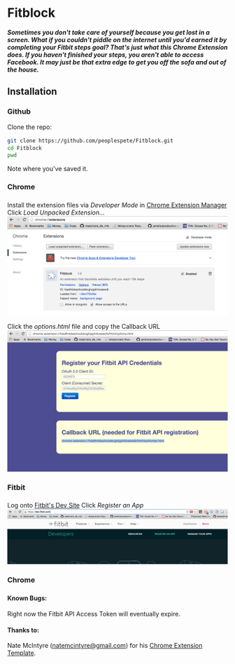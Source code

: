 # Fitblock

**_Sometimes you don't take care of yourself because you get lost in a screen.  What if you couldn't piddle on the internet until you'd earned it by completing your Fitbit steps goal?  That's just what this Chrome Extension does. If you haven't finished your steps, you aren't able to access Facebook.  It may just be that extra edge to get you off the sofa and out of the house._**

## Installation

### Github

Clone the repo:
```bash
git clone https://github.com/peoplespete/Fitblock.git
cd Fitblock
pwd
```
Note where you've saved it.

### Chrome
###

Install the extension files via _Developer Mode_ in [Chrome Extension Manager](chrome://extensions/)
Click _Load Unpacked Extension..._
![Chrome Extension Install](/images/screenshots/one.png?raw=true)

Click the _options.html_ file and copy the Callback URL
![Options Page](/images/screenshots/eleven.png?raw=true)

### Fitbit
###

Log onto [Fitbit's Dev Site](https://dev.fitbit.com/)
Click _Register an App_
![Fitbit Dev Page](/images/screenshots/two.png?raw=true)



### Chrome
###


#### Known Bugs:

Right now the Fitbit API Access Token will eventually expire.

#### Thanks to:    
Nate McIntyre (natemcintyre@gmail.com) for his [Chrome Extension Template](https://github.com/natemcintyre/Chrome-Extension-Template).
    
